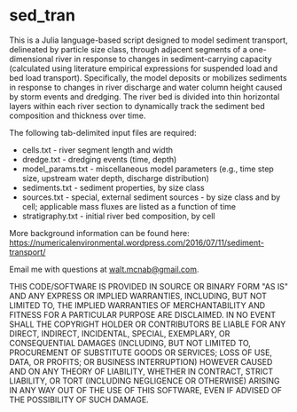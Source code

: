# sed_tran
This is a Julia language-based script designed to model sediment transport, delineated by particle size class, through adjacent segments of a one-dimensional river in response to changes in sediment-carrying capacity (calculated using literature empirical expressions for suspended load and bed load transport). Specifically, the model deposits or mobilizes sediments in response to changes in river discharge and water column height caused by storm events and dredging. The river bed is divided into thin horizontal layers within each river section to dynamically track the sediment bed composition and thickness over time.

The following tab-delimited input files are required:

* cells.txt - river segment length and width
* dredge.txt - dredging events (time, depth)
* model_params.txt - miscellaneous model parameters (e.g., time step size, upstream water depth, discharge distribution)
* sediments.txt - sediment properties, by size class
* sources.txt - special, external sediment sources - by size class and by cell; applicable mass fluxes are listed as a function of time
* stratigraphy.txt - initial river bed composition, by cell

More background information can be found here: https://numericalenvironmental.wordpress.com/2016/07/11/sediment-transport/

Email me with questions at walt.mcnab@gmail.com. 

THIS CODE/SOFTWARE IS PROVIDED IN SOURCE OR BINARY FORM "AS IS" AND ANY EXPRESS OR IMPLIED WARRANTIES, INCLUDING, BUT NOT LIMITED TO, THE IMPLIED WARRANTIES OF MERCHANTABILITY AND FITNESS FOR A PARTICULAR PURPOSE ARE DISCLAIMED. IN NO EVENT SHALL THE COPYRIGHT HOLDER OR CONTRIBUTORS BE LIABLE FOR ANY DIRECT, INDIRECT, INCIDENTAL, SPECIAL, EXEMPLARY, OR CONSEQUENTIAL DAMAGES (INCLUDING, BUT NOT LIMITED TO, PROCUREMENT OF SUBSTITUTE GOODS OR SERVICES; LOSS OF USE, DATA, OR PROFITS; OR BUSINESS INTERRUPTION) HOWEVER CAUSED AND ON ANY THEORY OF LIABILITY, WHETHER IN CONTRACT, STRICT LIABILITY, OR TORT (INCLUDING NEGLIGENCE OR OTHERWISE) ARISING IN ANY WAY OUT OF THE USE OF THIS SOFTWARE, EVEN IF ADVISED OF THE POSSIBILITY OF SUCH DAMAGE.

